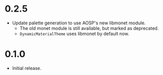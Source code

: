 # 0.2.5
- Update palette generation to use AOSP's new libmonet module.
  - The old monet module is still available, but marked as deprecated.
  - `DynamicMaterialTheme` uses libmonet by default now.

# 0.1.0
- Initial release.
